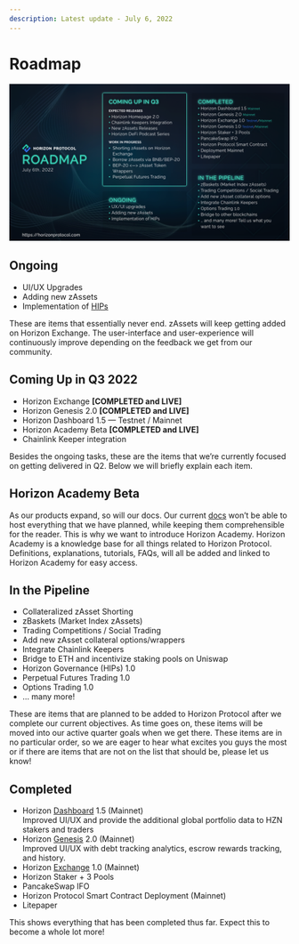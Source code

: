 ```yaml
---
description: Latest update - July 6, 2022
---
```


# Roadmap

![Horizon Protocol Roadmap Update - July 6, 2022](<../../.gitbook/assets/roadmap update 1.2.png>)

## Ongoing

* UI/UX Upgrades
* Adding new zAssets
* Implementation of [HIPs](../community-driven/hips/)

These are items that essentially never end. zAssets will keep getting added on Horizon Exchange. The user-interface and user-experience will continuously improve depending on the feedback we get from our community.

## Coming Up in Q3 2022

* Horizon Exchange **\[COMPLETED and LIVE]**
* Horizon Genesis 2.0 **\[COMPLETED and LIVE]**
* Horizon Dashboard 1.5 — Testnet / Mainnet
* Horizon Academy Beta **\[COMPLETED and LIVE]**
* Chainlink Keeper integration

Besides the ongoing tasks, these are the items that we’re currently focused on getting delivered in Q2. Below we will briefly explain each item.

## Horizon Academy Beta <a href="#1976" id="1976"></a>

As our products expand, so will our docs. Our current [docs](https://docs.horizonprotocol.com/) won’t be able to host everything that we have planned, while keeping them comprehensible for the reader. This is why we want to introduce Horizon Academy. Horizon Academy is a knowledge base for all things related to Horizon Protocol. Definitions, explanations, tutorials, FAQs, will all be added and linked to Horizon Academy for easy access.

## In the Pipeline

* Collateralized zAsset Shorting
* zBaskets (Market Index zAssets)
* Trading Competitions / Social Trading
* Add new zAsset collateral options/wrappers
* Integrate Chainlink Keepers
* Bridge to ETH and incentivize staking pools on Uniswap
* Horizon Governance (HIPs) 1.0
* Perpetual Futures Trading 1.0
* Options Trading 1.0
* … many more!

These are items that are planned to be added to Horizon Protocol after we complete our current objectives. As time goes on, these items will be moved into our active quarter goals when we get there. These items are in no particular order, so we are eager to hear what excites you guys the most or if there are items that are not on the list that should be, please let us know!

## Completed

* Horizon [Dashboard](https://dashboard.horizonprotocol.com) 1.5 (Mainnet)\
  Improved UI/UX and provide the additional global portfolio data to HZN stakers and traders
* Horizon [Genesis](https://genesis.horizonprotocol.com) 2.0 (Mainnet)\
  Improved UI/UX with debt tracking analytics, escrow rewards tracking, and history.
* Horizon [Exchange](https://exchange.horizonprotocol.com) 1.0 (Mainnet)
* Horizon Staker + 3 Pools
* PancakeSwap IFO
* Horizon Protocol Smart Contract Deployment (Mainnet)
* Litepaper

This shows everything that has been completed thus far. Expect this to become a whole lot more!
